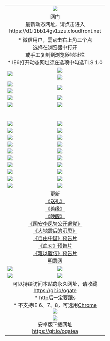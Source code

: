 ﻿<table>
  <tr></tr>
  <tr><td colspan=2 align=center><img src="https://cloud.githubusercontent.com/assets/11880933/13434984/f430fae2-e012-11e5-814f-c2df1e82b247.jpg" /></td></tr>
  <tr><td colspan=2 align=center>网门<br>最新动态网址，请点击进入
<br>https://d1i1bb14gv1zzu.cloudfront.net
    </td>
  </tr>
  <tr>
    <td colspan=2 align=center>* 微信用户，需点击右上角三个点<br>选择在浏览器中打开<br>或手工复制到浏览器地址栏
    <br>* IE6打开动态网址须在选项中勾选TLS 1.0</td>
  </tr>
  <tr>
    <td rowspan=2><a href="https://d1i1bb14gv1zzu.cloudfront.net/ogUP.aspx?name=11DKC.mp4&list=11DKC" target="_blank"><img src="https://d1i1bb14gv1zzu.cloudfront.net/Up/11DKC1.jpg" /></a></td> 
    <td><div><a href="https://d1i1bb14gv1zzu.cloudfront.net/ogUP.aspx?name=LRWS.mp4&list=LRWS" target="_blank"><img src="https://d1i1bb14gv1zzu.cloudfront.net/Up/LRWS.jpg" /></a></td>
   </tr>
  <tr>
    <td><a href="https://d1i1bb14gv1zzu.cloudfront.net/ogNiceVedio.aspx" target="_blank"><img src="https://d1i1bb14gv1zzu.cloudfront.net/Up/11TGKDY.jpg" /></a></td>
  </tr>
  <tr>
    <td><a href="https://d1i1bb14gv1zzu.cloudfront.net/ogUP.aspx?name=JQR.mp4&count=2" target="_blank"><img src="https://d1i1bb14gv1zzu.cloudfront.net/Up/JQR.jpg" /></a></td>   
    <td rowspan=2><a href="https://d1i1bb14gv1zzu.cloudfront.net/ogUP.aspx?name=JP.mp4&count=9" target="_blank"><img src="https://d1i1bb14gv1zzu.cloudfront.net/Up/JP.jpg" /></td>
  </tr>
  <tr>
    <td><a href="https://d1i1bb14gv1zzu.cloudfront.net/ogUP.aspx?name=WH.mp4" target="_blank"><img src="https://d1i1bb14gv1zzu.cloudfront.net/Up/WH.jpg" /></a></td>
  </tr>
  <tr>
    <td><a href="https://d1i1bb14gv1zzu.cloudfront.net/ogUP.aspx?name=SSZJ.mp4&list=SSZJ" target="_blank"><img src="https://d1i1bb14gv1zzu.cloudfront.net/Up/SSZJ.jpg" /></a></td>
    <td><a href="https://d1i1bb14gv1zzu.cloudfront.net/ogUP.aspx?name=1XQK.mp4&count=13" target="_blank"><img src="https://d1i1bb14gv1zzu.cloudfront.net/Up/1XQK.jpg" /></a</td>
  </tr>
  <tr>
    <td><a href="https://d1i1bb14gv1zzu.cloudfront.net/ogUP.aspx?name=ZY.mp4&count=2015|16" target="_blank"><img src="https://d1i1bb14gv1zzu.cloudfront.net/Up/ZY.jpg" /></a</td>
    <td><a href="https://d1i1bb14gv1zzu.cloudfront.net/ogUP.aspx?name=XTFY.mp4&count=B|2,A|24" target="_blank"><img src="https://d1i1bb14gv1zzu.cloudfront.net/Up/XTFY.jpg" /></a></td>
  </tr>
  <tr height="40">
  </tr>
  <tr>
    <td><a href="https://d1i1bb14gv1zzu.cloudfront.net/ogUP.aspx?name=4SQQ.mp4&list=4SQQ" target="_blank"><img src="https://d1i1bb14gv1zzu.cloudfront.net/Up/4SQQ0.jpg"/></a></td>
    <td><a href="https://d1i1bb14gv1zzu.cloudfront.net/ogUP.aspx?name=4SHQ.mp4&list=4SHQ" target="_blank"><img src="https://d1i1bb14gv1zzu.cloudfront.net/Up/4SHQ0.jpg"/></a></td>
  </tr>
  <tr>
    <td><a href="https://d1i1bb14gv1zzu.cloudfront.net/ogUP.aspx?name=4SZG.mp4&list=4SZG" target="_blank"><img src="https://d1i1bb14gv1zzu.cloudfront.net/Up/4SZG0.jpg"/></a></td>
    <td><a href="https://d1i1bb14gv1zzu.cloudfront.net/ogUP.aspx?name=4SDJ.mp4&list=4SDJ" target="_blank"><img src="https://d1i1bb14gv1zzu.cloudfront.net/Up/4SDJ0.jpg"/></a></td>
  </tr>
  <tr>
    <td><a href="https://d1i1bb14gv1zzu.cloudfront.net/ogUP.aspx?name=4SGX.mp4&list=4SGX" target="_blank"><img src="https://d1i1bb14gv1zzu.cloudfront.net/Up/4SGX0.jpg"/></a></td>
    <td><a href="https://d1i1bb14gv1zzu.cloudfront.net/ogUP.aspx?name=4SHD.mp4&list=4SHD" target="_blank"><img src="https://d1i1bb14gv1zzu.cloudfront.net/Up/4SHD0.jpg"/></a></td>
  </tr>
  <tr>
    <td><a href="https://d1i1bb14gv1zzu.cloudfront.net/ogUP.aspx?name=4CTX.mp4&list=4CTX" target="_blank"><img src="https://d1i1bb14gv1zzu.cloudfront.net/Up/4CTX0.jpg"/></a></td>
    <td><a href="https://d1i1bb14gv1zzu.cloudfront.net/ogUP.aspx?name=4CWZ.mp4&list=4CWZ" target="_blank"><img src="https://d1i1bb14gv1zzu.cloudfront.net/Up/4CWZ0.jpg"/></a></td>
  </tr>
  <tr>
    <td><a href="https://d1i1bb14gv1zzu.cloudfront.net/onUP.aspx?name=https://d1lqqjldbsh7xo.cloudfront.net/" target="_blank"><img src="https://d1i1bb14gv1zzu.cloudfront.net/Up/0DTW.jpg"/></a></td>
    <td><a href="https://d1i1bb14gv1zzu.cloudfront.net/onUP.aspx?name=https://d240ns8up8earz.cloudfront.net/acenter/" target="_blank"><img src="https://d1i1bb14gv1zzu.cloudfront.net/Up/0TDW.jpg" /></a></td>
  </tr>
  <tr>
    <td><a href="https://d1i1bb14gv1zzu.cloudfront.net/onUP.aspx?name=https://d4508d6vomz2p.cloudfront.net/gb/nsc413.htm" target="_blank"><img src="https://d1i1bb14gv1zzu.cloudfront.net/Up/0DJY.jpg" /></a></td>
    <td><a href="https://d1i1bb14gv1zzu.cloudfront.net/onUP.aspx?name=https://dilo7bqpjb57y.cloudfront.net/xtr/gb/prog204.html" target="_blank"><img src="https://d1i1bb14gv1zzu.cloudfront.net/Up/0XTR.jpg" /></a></td>
  </tr>
  <tr>
    <td><a href="https://d1i1bb14gv1zzu.cloudfront.net/onUP.aspx?name=https://d3aj00iefsmfgc.cloudfront.net/" target="_blank"><img src="https://d1i1bb14gv1zzu.cloudfront.net/Up/0MHW.jpg" /></a></td>
    <td><a href="https://d1i1bb14gv1zzu.cloudfront.net/onUP.aspx?name=https://d20wz7qt14x5d2.cloudfront.net/" target="_blank"><img src="https://d1i1bb14gv1zzu.cloudfront.net/Up/0ZJW.jpg" /></a></td>
  </tr>
  <tr>
    <td><a href="https://d1i1bb14gv1zzu.cloudfront.net/ogUP.aspx?name=0FG.zip" target="_blank"><img src="https://d1i1bb14gv1zzu.cloudfront.net/Up/0FG.jpg" /></a></td>
    <td><a href="https://d1i1bb14gv1zzu.cloudfront.net/ogUP.aspx?name=0FGA.apk" target="_blank"><img src="https://d1i1bb14gv1zzu.cloudfront.net/Up/0FGA.jpg" /></a></td>
  </tr>
  <tr>
    <td><a href="https://d1i1bb14gv1zzu.cloudfront.net/ogUP.aspx?name=0U.zip" target="_blank"><img src="https://d1i1bb14gv1zzu.cloudfront.net/Up/0U.jpg" /></a></td>
    <td><a href="https://d1i1bb14gv1zzu.cloudfront.net/ogUP.aspx?name=0UA.apk" target="_blank"><img src="https://d1i1bb14gv1zzu.cloudfront.net/Up/0UA.jpg" /></a></td>
  </tr>
  <tr>
    <td><a href="https://d1i1bb14gv1zzu.cloudfront.net/ogUP.aspx?name=0iPPOTV.zip" target="_blank"><img src="https://d1i1bb14gv1zzu.cloudfront.net/Up/0iPPOTV.jpg" /></a></td>
    <td><a href="https://d1i1bb14gv1zzu.cloudfront.net/ogUP.aspx?name=0iNTD.apk" target="_blank"><img src="https://d1i1bb14gv1zzu.cloudfront.net/Up/0iNTD.jpg" /></a></td>
  </tr>
  <tr>
    <td colspan=2 align=center>更新<br>
      <a href="https://d1i1bb14gv1zzu.cloudfront.net/ogUP.aspx?name=4ESL.mp4" target="_blank">《送礼》</a><br>
      <a href="https://d1i1bb14gv1zzu.cloudfront.net/ogUP.aspx?name=4ESY.mp4" target="_blank">《善缘》</a><br>
      <a href="https://d1i1bb14gv1zzu.cloudfront.net/ogUP.aspx?name=4EHX.mp4" target="_blank">《唤醒》</a><br>
      <a href="https://d1i1bb14gv1zzu.cloudfront.net/ogUP.aspx?name=4LFZ.mp4" target="_blank">《国安李凤智公开退党》</a><br>
      <a href="https://d1i1bb14gv1zzu.cloudfront.net/ogUP.aspx?name=4DDZHDCS.mp4" target="_blank">《大地震后的沉思》</a><br>
      <a href="https://d1i1bb14gv1zzu.cloudfront.net/ogUP.aspx?name=11ZYZG0.mp4" target="_blank">《自由中国》预告片</a><br>
      <a href="https://d1i1bb14gv1zzu.cloudfront.net/ogUP.aspx?name=11XR.mp4" target="_blank">《血刃》预告片</a><br>
      <a href="https://d1i1bb14gv1zzu.cloudfront.net/ogUP.aspx?name=11NYZX.mp4&count=2" target="_blank">《难以置信》预告片</a><br>
      <a href="https://d1i1bb14gv1zzu.cloudfront.net/onUP.aspx?name=https://www.minghui.org/" target="_blank">明慧网</a></td>
    </td>
  </tr>
  <tr>
    <td><a href="https://d1i1bb14gv1zzu.cloudfront.net/ogNice.aspx" target="_blank"><img src="https://d1i1bb14gv1zzu.cloudfront.net/Up/0WCYY.jpg" /></a></td>
    <td><a href="https://d1i1bb14gv1zzu.cloudfront.net/onCO.aspx?ob=600事物&op=增删改&args=WH1~%23类型6新闻%7c%23类型6评论&mode=" target="_blank"><img src="https://d1i1bb14gv1zzu.cloudfront.net/Up/0WZTT.jpg" /></a></td> 
  </tr>
  <tr>
    <td><a href="https://d1i1bb14gv1zzu.cloudfront.net/ogDY.aspx" target="_blank"><img src="https://d1i1bb14gv1zzu.cloudfront.net/Up/0FK.jpg" /></a></td>
    <td><a href="https://d1i1bb14gv1zzu.cloudfront.net/ogST.aspx" target="_blank"><img src="https://d1i1bb14gv1zzu.cloudfront.net/Up/0ST.jpg" /></a></td> 
  </tr>
  <tr>
    <td colspan=2 align=center>可以持续访问本站的永久网址，请收藏<br/><a href="https://git.io/ogate" target="_blank">https://git.io/ogate</a><br/>* http后一定要跟s<br/>* 不支持IE 6、7、8，可选用<a href="https://d1i1bb14gv1zzu.cloudfront.net/ogUP.aspx?name=0ChromePortable.zip">Chrome</a><br/><a href="https://d1i1bb14gv1zzu.cloudfront.net/Up/0WMGDL2.png" target="_blank"><img src="https://d1i1bb14gv1zzu.cloudfront.net/Up/0WMGD2.png"/></a></td>
  </tr>
  <tr>
    <td colspan=2 align=center><a href="https://d1i1bb14gv1zzu.cloudfront.net/ogUP.aspx?name=0oGate.apk" target="_blank"><img src="https://cloud.githubusercontent.com/assets/11880933/13720399/75e143ee-e842-11e5-9f0a-1421f423c80f.jpg" /></a><br>安卓版下载网址<br><a href="https://git.io/ogatea">https://git.io/ogatea</a></td>
  </tr>
  <!--tr>
    <td colspan=2 align=center>可能失效的动态网址
    </td>
  </tr-->
</table>
